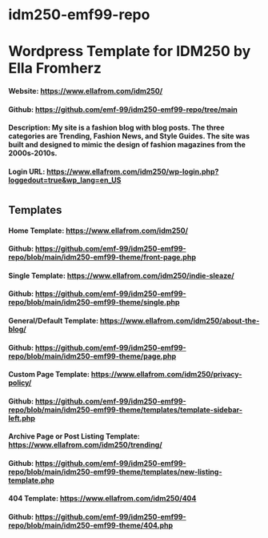 # idm250-emf99-repo
# Wordpress Template for IDM250 by Ella Fromherz

#### Website:  https://www.ellafrom.com/idm250/
#### Github: https://github.com/emf-99/idm250-emf99-repo/tree/main
#### Description: My site is a fashion blog with blog posts.  The three categories are Trending, Fashion News, and Style Guides.  The site was built and designed to mimic the design of fashion magazines from the 2000s-2010s.

#### Login URL: https://www.ellafrom.com/idm250/wp-login.php?loggedout=true&wp_lang=en_US

# 
## Templates

#### Home Template: https://www.ellafrom.com/idm250/
#### Github: https://github.com/emf-99/idm250-emf99-repo/blob/main/idm250-emf99-theme/front-page.php

#### Single Template: https://www.ellafrom.com/idm250/indie-sleaze/
#### Github: https://github.com/emf-99/idm250-emf99-repo/blob/main/idm250-emf99-theme/single.php

#### General/Default Template: https://www.ellafrom.com/idm250/about-the-blog/
#### Github: https://github.com/emf-99/idm250-emf99-repo/blob/main/idm250-emf99-theme/page.php

#### Custom Page Template: https://www.ellafrom.com/idm250/privacy-policy/
#### Github: https://github.com/emf-99/idm250-emf99-repo/blob/main/idm250-emf99-theme/templates/template-sidebar-left.php

#### Archive Page or Post Listing Template: https://www.ellafrom.com/idm250/trending/
#### Github: https://github.com/emf-99/idm250-emf99-repo/blob/main/idm250-emf99-theme/templates/new-listing-template.php

#### 404 Template: https://www.ellafrom.com/idm250/404
#### Github: https://github.com/emf-99/idm250-emf99-repo/blob/main/idm250-emf99-theme/404.php
